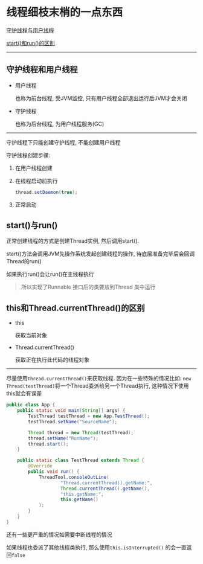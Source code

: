 # 线程细枝末梢的一点东西

[守护线程与用户线程](https://www.iteye.com/blog/langgufu-2184646)

[start()和run()的区别](https://blog.csdn.net/weixin_42130471/article/details/82818037)

---



## 守护线程和用户线程

*   用户线程

    也称为前台线程, 受JVM监控, 只有用户线程全部退出运行后JVM才会关闭

*   守护线程

    也称为后台线程, 为用户线程服务(GC)

---



守护线程下只能创建守护线程, 不能创建用户线程

守护线程创建步骤:

1.  在用户线程创建

2.  在线程启动前执行

    ```java
    thread.setDaemon(true);
    ```

3.  正常启动



## start()与run()

正常创建线程的方式是创建Thread实例, 然后调用start().

start()方法会调用JVM先操作系统发起创建线程的操作, 待底层准备完毕后会回调Thread的run()

如果执行run()会让run()在主线程执行

>   所以实现了Runnable 接口后的类要放到Thread 类中运行



## this和Thread.currentThread()的区别

*   this

    获取当前对象

*   Thread.currentThread()

    获取正在执行此代码的线程对象

---



尽量使用`Thread.currentThread()`来获取线程. 因为在一些特殊的情况比如: `new Thread(testThread)`将一个Thread委派给另一个Thread执行, 这种情况下使用this就会有误差

```java
public class App {
    public static void main(String[] args) {
        TestThread testThread = new App.TestThread();
        testThread.setName("SourceName");

        Thread thread = new Thread(testThread);
        thread.setName("RunName");
        thread.start();
    }

    public static class TestThread extends Thread {
        @Override
        public void run() {
            ThreadTool.consoleOutLine(
                    "Thread.currentThread().getName:",
                    Thread.currentThread().getName(),
                    "this.getName:",
                    this.getName()
            );
        }
    }
}
```

还有一些更严重的情况如需要中断线程的情况 

如果线程也委派了其他线程类执行, 那么使用`this.isInterrupted()` 的会一直返回`false`



